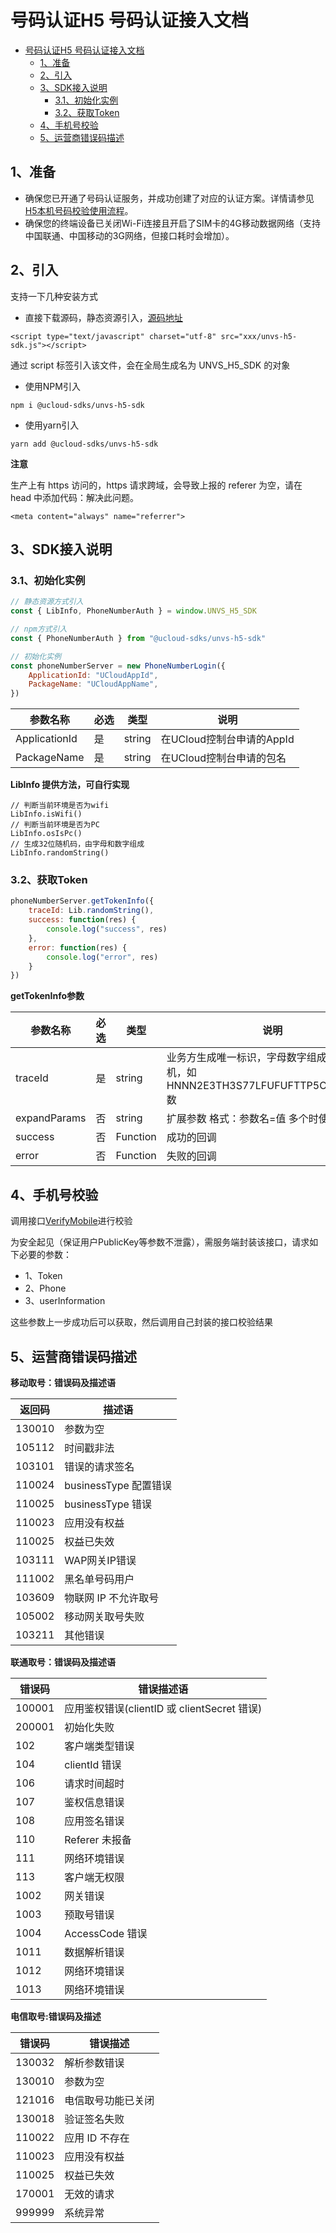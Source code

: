 # 号码认证H5 号码认证接入文档

- [号码认证H5 号码认证接入文档](#号码认证h5-号码认证接入文档)
  - [1、准备](#1准备)
  - [2、引入](#2引入)
  - [3、SDK接入说明](#3sdk接入说明)
    - [3.1、初始化实例](#31初始化实例)
    - [3.2、获取Token](#32获取token)
  - [4、手机号校验](#4手机号校验)
  - [5、运营商错误码描述](#5运营商错误码描述)

<a id="ready"></a>
## 1、准备
- 确保您已开通了号码认证服务，并成功创建了对应的认证方案。详情请参见[H5本机号码校验使用流程](https://docs.ucloud.cn/unvs/README)。
- 确保您的终端设备已关闭Wi-Fi连接且开启了SIM卡的4G移动数据网络（⽀持中国联通、中国移动的3G⽹络，但接⼝耗时会增加）。


<a id="install"></a>
## 2、引入

支持一下几种安装方式

- 直接下载源码，静态资源引入，[源码地址](./unvs-h5-sdk.js)

```
<script type="text/javascript" charset="utf-8" src="xxx/unvs-h5-sdk.js"></script>
```
通过 script 标签引入该文件，会在全局生成名为 UNVS_H5_SDK 的对象

- 使用NPM引入

```
npm i @ucloud-sdks/unvs-h5-sdk
```

- 使用yarn引入

```
yarn add @ucloud-sdks/unvs-h5-sdk
```

**注意**

生产上有 https 访问的，https 请求跨域，会导致上报的 referer 为空，请在 head 中添加代码：解决此问题。

```
<meta content="always" name="referrer">
```

<a id="usage"></a>
## 3、SDK接入说明

<a id="usage51"></a>
### 3.1、初始化实例

```js
// 静态资源方式引入
const { LibInfo, PhoneNumberAuth } = window.UNVS_H5_SDK

// npm方式引入
const { PhoneNumberAuth } from "@ucloud-sdks/unvs-h5-sdk"

// 初始化实例
const phoneNumberServer = new PhoneNumberLogin({
    ApplicationId: "UCloudAppId",
    PackageName: "UCloudAppName",
})
```

| 参数名称          | 必选  | 类型     | 说明                                                                             |
| ------------- | --- | ------ | ------------------------------------------------------------------------------ |
| ApplicationId | 是   | string | 在UCloud控制台申请的AppId                                                             |
| PackageName   | 是   | string | 在UCloud控制台申请的包名   


**LibInfo 提供方法，可自行实现**

```
// 判断当前环境是否为wifi
LibInfo.isWifi()
// 判断当前环境是否为PC
LibInfo.osIsPc()
// 生成32位随机码，由字母和数字组成
LibInfo.randomString()
```

<a id="usage52"></a>
### 3.2、获取Token

```js
phoneNumberServer.getTokenInfo({
    traceId: Lib.randomString(),
    success: function(res) {
        console.log("success", res)
    },
    error: function(res) {
        console.log("error", res)
    }
})
```

**getTokenInfo参数**

| 参数名称          | 必选  | 类型       | 说明                                             |
| ------------- | --- | -------- | ---------------------------------------------- |
| traceId       | 是   | string | 业务方生成唯一标识，字母数字组成32位随机，如HNNN2E3TH3S77LFUFUFTTP5C9J77GKER数                                                                     |
| expandParams  | 否   | string | 扩展参数 格式：参数名=值 多个时使用 \| 分割                                                      |                                        |
| success       | 否   | Function | 成功的回调                                          |
| error         | 否   | Function | 失败的回调                                          |

## 4、手机号校验

调用接口[VerifyMobile](https://docs.ucloud.cn/api/unvs-api/verify_mobile)进行校验

为安全起见（保证用户PublicKey等参数不泄露），需服务端封装该接口，请求如下必要的参数：
- 1、Token
- 2、Phone
- 3、userInformation

这些参数上一步成功后可以获取，然后调用自己封装的接口校验结果
## 5、运营商错误码描述

**移动取号：错误码及描述语**

返回码 | 描述语
---|---
130010 | 参数为空 
105112 | 时间戳非法 
 103101 | 错误的请求签名
110024 | businessType 配置错误
110025 | businessType 错误
110023 | 应用没有权益 
110025 | 权益已失效
103111 | WAP网关IP错误 
111002 | 黑名单号码用户 
103609 | 物联网 IP 不允许取号 
105002 | 移动网关取号失败 
103211 | 其他错误



**联通取号：错误码及描述语**

错误码| 错误描述语
---|---
100001 | 应用鉴权错误(clientID 或 clientSecret 错误)
200001 | 初始化失败
102 | 客户端类型错误
104 | clientId 错误
106 | 请求时间超时
107 | 鉴权信息错误
108 | 应用签名错误
110 | Referer 未报备
111 | 网络环境错误
113 | 客户端无权限
1002 | 网关错误
1003 | 预取号错误
1004 | AccessCode 错误
1011 | 数据解析错误
1012 | 网络环境错误
1013 | 网络环境错误


**电信取号:错误码及描述**

错误码 | 错误描述
---|---
130032 | 解析参数错误 
130010 | 参数为空
121016 | 电信取号功能已关闭 
130018 | 验证签名失败
110022 | 应用 ID 不存在
110023 | 应用没有权益
110025 | 权益已失效
170001 | 无效的请求 
999999 | 系统异常